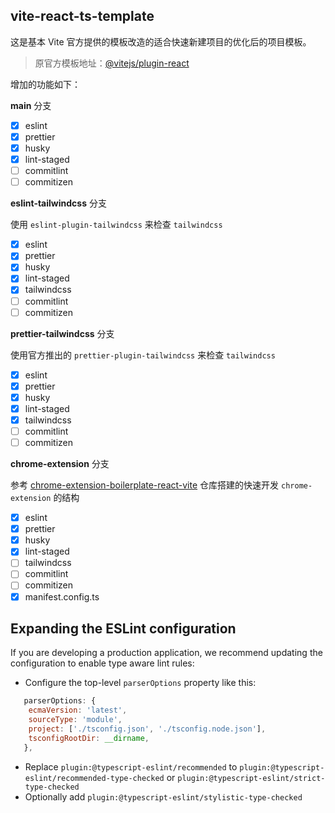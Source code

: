 ## vite-react-ts-template

这是基本 Vite 官方提供的模板改造的适合快速新建项目的优化后的项目模板。

> 原官方模板地址：[@vitejs/plugin-react](https://github.com/vitejs/vite-plugin-react/blob/main/packages/plugin-react/README.md)

增加的功能如下：

**main** 分支

- [x] eslint
- [x] prettier
- [x] husky
- [x] lint-staged
- [ ] commitlint
- [ ] commitizen

**eslint-tailwindcss** 分支

使用 `eslint-plugin-tailwindcss` 来检查 `tailwindcss`

- [x] eslint
- [x] prettier
- [x] husky
- [x] lint-staged
- [x] tailwindcss
- [ ] commitlint
- [ ] commitizen

**prettier-tailwindcss** 分支

使用官方推出的 `prettier-plugin-tailwindcss` 来检查 `tailwindcss`

- [x] eslint
- [x] prettier
- [x] husky
- [x] lint-staged
- [x] tailwindcss
- [ ] commitlint
- [ ] commitizen

**chrome-extension** 分支

参考 [chrome-extension-boilerplate-react-vite](https://github.com/Jonghakseo/chrome-extension-boilerplate-react-vite) 仓库搭建的快速开发 `chrome-extension` 的结构

- [x] eslint
- [x] prettier
- [x] husky
- [x] lint-staged
- [ ] tailwindcss
- [ ] commitlint
- [ ] commitizen
- [x] manifest.config.ts

## Expanding the ESLint configuration

If you are developing a production application, we recommend updating the configuration to enable type aware lint rules:

- Configure the top-level `parserOptions` property like this:

```js
   parserOptions: {
    ecmaVersion: 'latest',
    sourceType: 'module',
    project: ['./tsconfig.json', './tsconfig.node.json'],
    tsconfigRootDir: __dirname,
   },
```

- Replace `plugin:@typescript-eslint/recommended` to `plugin:@typescript-eslint/recommended-type-checked` or `plugin:@typescript-eslint/strict-type-checked`
- Optionally add `plugin:@typescript-eslint/stylistic-type-checked`
